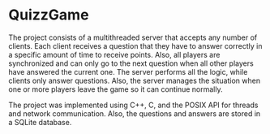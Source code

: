 # QuizzGame

The project consists of a multithreaded server that accepts any number of clients. Each client receives a question that they have to answer correctly in a specific amount of time to receive points. Also, all players are synchronized and can only go to the next question when all other players have answered the current one. The server performs all the logic, while clients only answer questions. Also, the server manages the situation when one or more players leave the game so it can continue normally.

The project was implemented using C++, C, and the POSIX API for threads and network communication. Also, the questions and answers are stored in a SQLite database.
